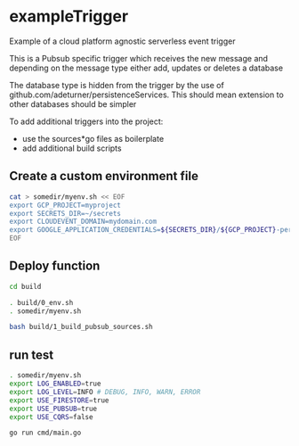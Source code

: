 # exampleTrigger

Example of a cloud platform agnostic serverless event trigger

This is a Pubsub specific trigger which receives the new message and depending on the message type either add, updates or deletes a database

The database type is hidden from the trigger by the use of github.com/adeturner/persistenceServices.  This should mean extension to other databases should be simpler

To add additional triggers into the project:

- use the sources*go files as boilerplate
- add additional build scripts

## Create a custom environment file

```bash
cat > somedir/myenv.sh << EOF
export GCP_PROJECT=myproject
export SECRETS_DIR=~/secrets
export CLOUDEVENT_DOMAIN=mydomain.com
export GOOGLE_APPLICATION_CREDENTIALS=${SECRETS_DIR}/${GCP_PROJECT}-persistenceServices.json  // if testing outside of GCP
EOF
```

## Deploy function

```bash
cd build

. build/0_env.sh
. somedir/myenv.sh

bash build/1_build_pubsub_sources.sh
```

## run test

```bash
. somedir/myenv.sh
export LOG_ENABLED=true
export LOG_LEVEL=INFO # DEBUG, INFO, WARN, ERROR
export USE_FIRESTORE=true
export USE_PUBSUB=true
export USE_CQRS=false

go run cmd/main.go
```
